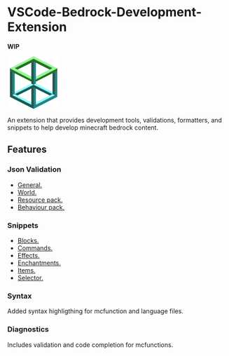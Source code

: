 # VSCode-Bedrock-Development-Extension

**WIP**

![logo](./resources/logo.png)

An extension that provides development tools, validations, formatters, and snippets to help develop minecraft bedrock content.

## Features

### Json Validation
  - [General.](./documentation/Json%20Validation.md#general)
  - [World.](./documentation/Json%20Validation.md#world)
  - [Resource pack.](./documentation/Json%20Validation.md#resource-packs)
  - [Behaviour pack.](./documentation/Json%20Validation.md#behaviour-packs)
  
### Snippets
  - [Blocks.](./documentation/Snippets.md#block-names)
  - [Commands.](./documentation/Snippets.md#commands)
  - [Effects.](./documentation/Snippets.md#effect-names)
  - [Enchantments.](./documentation/Snippets.md#enchant-names)
  - [Items.](./documentation/Snippets.md#item-names)
  - [Selector.](./documentation/Snippets.md#selector)
  
### Syntax

Added syntax highligthing for mcfunction and language files.

### Diagnostics

Includes validation and code completion for mcfunctions.